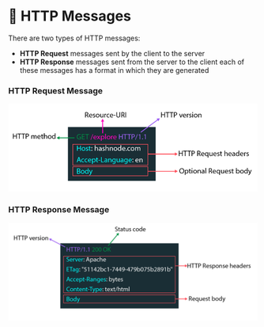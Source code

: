 # 📝 HTTP Messages

There are two types of HTTP messages:

- **HTTP Request** messages sent by the client to the server
- **HTTP Response** messages sent from the server to the client each of these messages has a format in which they are generated

### HTTP Request Message

![](Pasted%20image%2020250211082903.png)

### HTTP Response Message

![](Pasted%20image%2020250211083008.png)
